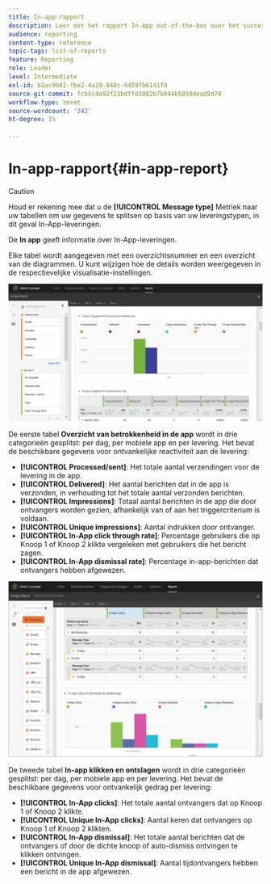 ```yaml
---
title: In-app-rapport
description: Leer met het rapport In-App out-of-the-box over het succes van uw In-App-berichten.
audience: reporting
content-type: reference
topic-tags: list-of-reports
feature: Reporting
role: Leader
level: Intermediate
exl-id: b2ac9b82-fbe2-4a19-848c-94597b6141f0
source-git-commit: fcb5c4a92f23bdffd1082b7b044b5859dead9d70
workflow-type: tm+mt
source-wordcount: '242'
ht-degree: 1%

---
```


# In-app-rapport{#in-app-report}

>[!CAUTION]
>
>Houd er rekening mee dat u de **[!UICONTROL Message type]** Metriek naar uw tabellen om uw gegevens te splitsen op basis van uw leveringstypen, in dit geval In-App-leveringen.

De **In app** geeft informatie over In-App-leveringen.

Elke tabel wordt aangegeven met een overzichtsnummer en een overzicht van de diagrammen. U kunt wijzigen hoe de details worden weergegeven in de respectievelijke visualisatie-instellingen.

![](assets/inapp_report.png)

De eerste tabel **Overzicht van betrokkenheid in de app** wordt in drie categorieën gesplitst: per dag, per mobiele app en per levering. Het bevat de beschikbare gegevens voor ontvankelijke reactiviteit aan de levering:

* **[!UICONTROL Processed/sent]**: Het totale aantal verzendingen voor de levering in de app.
* **[!UICONTROL Delivered]**: Het aantal berichten dat in de app is verzonden, in verhouding tot het totale aantal verzonden berichten.
* **[!UICONTROL Impressions]**: Totaal aantal berichten in de app die door ontvangers worden gezien, afhankelijk van of aan het triggercriterium is voldaan.
* **[!UICONTROL Unique impressions]**: Aantal indrukken door ontvanger.
* **[!UICONTROL In-App click through rate]**: Percentage gebruikers die op Knoop 1 of Knoop 2 klikte vergeleken met gebruikers die het bericht zagen.
* **[!UICONTROL In-App dismissal rate]**: Percentage in-app-berichten dat ontvangers hebben afgewezen.

![](assets/inapp_report_1.png)

De tweede tabel **In-app klikken en ontslagen** wordt in drie categorieën gesplitst: per dag, per mobiele app en per levering. Het bevat de beschikbare gegevens voor ontvankelijk gedrag per levering:

* **[!UICONTROL In-App clicks]**: Het totale aantal ontvangers dat op Knoop 1 of Knoop 2 klikte.
* **[!UICONTROL Unique In-App clicks]**: Aantal keren dat ontvangers op Knoop 1 of Knoop 2 klikten.
* **[!UICONTROL In-App dismissal]**: Het totale aantal berichten dat de ontvangers of door de dichte knoop of auto-dismiss ontvingen te klikken ontvingen.
* **[!UICONTROL Unique In-App dismissal]**: Aantal tijdontvangers hebben een bericht in de app afgewezen.
